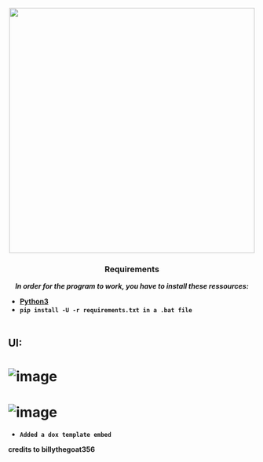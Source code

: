 
<p align="center">
<img src="https://user-images.githubusercontent.com/68764672/181675084-6b6a2914-8045-4825-9cb5-daa98281ea7e.png", width="500", height="500">
</p>

### <p align="center">Requirements</p>

<p align="center"><strong><i>In order for the program to work, you have to install these ressources:</i></strong</p>

* <a href="https://www.python.org/ftp/python/3.9.13/python-3.9.13-amd64.exe">Python3</a>
* `pip install -U -r requirements.txt in a .bat file`
<br><br>

## UI:
# ![image](https://user-images.githubusercontent.com/68764672/181675084-6b6a2914-8045-4825-9cb5-daa98281ea7e.png)


# ![image](https://user-images.githubusercontent.com/68764672/181675183-5c196a64-2d8f-4c9b-9452-6499e8ea464d.png)

* ` Added a dox template embed `







credits to billythegoat356
